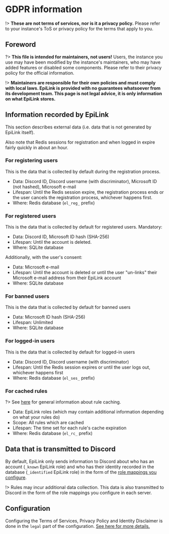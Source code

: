 # GDPR information

!> **These are not terms of services, nor is it a privacy policy.** Please refer to your instance's ToS or privacy policy for the terms that apply to you.

## Foreword

?> **This file is intended for maintainers, not users!** Users, the instance you use may have been modified by the instance's maintainers, who may have added features or disabled some components. Please refer to their privacy policy for the official information.

!> **Maintainers are responsible for their own policies and must comply with local laws. EpiLink is provided with no guarantees whatsoever from its development team. This page is not legal advice, it is only information on what EpiLink stores.**

## Information recorded by EpiLink

This section describes external data (i.e. data that is not generated by EpiLink itself).

Also note that Redis sessions for registration and when logged in expire fairly quickly in about an hour.

### For registering users

This is the data that is collected by default during the registration process.

* Data: Discord ID, Discord username (with discriminator), Microsoft ID (not hashed), Microsoft e-mail
* Lifespan: Until the Redis session expire, the registration process ends or the user cancels the registration process, whichever happens first.
* Where: Redis database (`el_reg_` prefix)

### For registered users

This is the data that is collected by default for registered users. Mandatory:

* Data: Discord ID, Microsoft ID hash (SHA-256)
* Lifespan: Until the account is deleted.
* Where: SQLite database

Additionally, with the user's consent:

* Data: Microsoft e-mail
* Lifespan: Until the account is deleted or until the user "un-links" their Microsoft e-mail address from their EpiLink account
* Where: SQLite database

### For banned users

This is the data that is collected by default for banned users

* Data: Microsoft ID hash (SHA-256)
* Lifespan: Unlimited
* Where: SQLite database

### For logged-in users

This is the data that is collected by default for logged-in users

* Data: Discord ID, Discord username (with discriminator)
* Lifespan: Until the Redis session expires or until the user logs out, whichever happens first
* Where: Redis database (`el_ses_` prefix)

### For cached rules

?> See [here](Rulebooks.md#rule-caching) for general information about rule caching.

* Data: EpiLink roles (which may contain additional information depending on what your rules do)
* Scope: All rules which are cached
* Lifespan: The time set for each rule's cache expiration
* Where: Redis database (`el_rc_` prefix)

## Data that is transmitted to Discord

By default, EpiLink only sends information to Discord about who has an account (`_known` EpiLink role) and who has their identity recorded in the database (`_identified` EpiLink role) in the form of the [role mappings you configure](MaintainerGuide.md#discord-server-configuration).

!> Rules may incur additional data collection. This data is also transmitted to Discord in the form of the role mappings you configure in each server.

## Configuration

Configuring the Terms of Services, Privacy Policy and Identity Disclaimer is done in the `legal` part of the configuration. [See here for more details.](MaintainerGuide.md#legal-configuration)